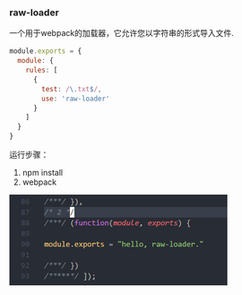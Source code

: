 ### raw-loader

一个用于webpack的加载器，它允许您以字符串的形式导入文件.

```javascript
module.exports = {
  module: {
    rules: [
      {
        test: /\.txt$/,
        use: 'raw-loader'
      }
    ]
  }
}
```

运行步骤：

1. npm install
2. webpack

![raw-loader](.\raw-loader.png)